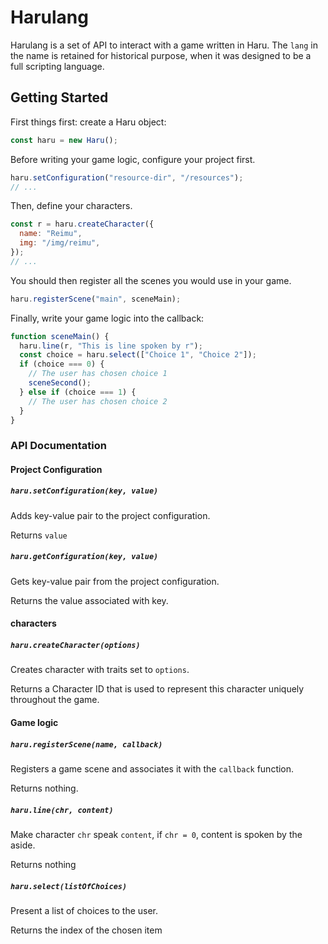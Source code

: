 # Harulang

Harulang is a set of API to interact with a game written in Haru. The `lang` in
the name is retained for historical purpose, when it was designed to be a full
scripting language.

## Getting Started
First things first: create a Haru object:

```javascript
const haru = new Haru();
```

Before writing your game logic, configure your project first.

```javascript
haru.setConfiguration("resource-dir", "/resources");
// ...
```

Then, define your characters.
```javascript
const r = haru.createCharacter({
  name: "Reimu",
  img: "/img/reimu",
});
// ...
```

You should then register all the scenes you would use in your game.

```javascript
haru.registerScene("main", sceneMain);
```

Finally, write your game logic into the callback:

```javascript
function sceneMain() {
  haru.line(r, "This is line spoken by r");
  const choice = haru.select(["Choice 1", "Choice 2"]);
  if (choice === 0) {
    // The user has chosen choice 1
    sceneSecond();
  } else if (choice === 1) {
    // The user has chosen choice 2
  }
}
```

### API Documentation
#### Project Configuration
##### `haru.setConfiguration(key, value)`

Adds key-value pair to the project configuration.

Returns `value`

##### `haru.getConfiguration(key, value)`

Gets key-value pair from the project configuration.

Returns the value associated with key.

#### characters

##### `haru.createCharacter(options)`

Creates character with traits set to `options`.

Returns a Character ID that is used to represent this character uniquely throughout
the game.

#### Game logic

##### `haru.registerScene(name, callback)`

Registers a game scene and associates it with the `callback` function.

Returns nothing.

##### `haru.line(chr, content)`

Make character `chr` speak `content`, if `chr = 0`, content is spoken by the aside.

Returns nothing

##### `haru.select(listOfChoices)`

Present a list of choices to the user.

Returns the index of the chosen item
